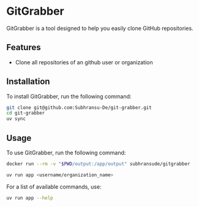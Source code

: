 # GitGrabber

GitGrabber is a tool designed to help you easily clone GitHub repositories.

## Features

- Clone all repositories of an github user or organization

## Installation

To install GitGrabber, run the following command:

```sh
git clone git@github.com:Subhransu-De/git-grabber.git
cd git-grabber
uv sync
```

## Usage

To use GitGrabber, run the following command:

```sh
docker run --rm -v "$PWD/output:/app/output" subhransude/gitgrabber
```

```sh
uv run app <username/organization_name>
```

For a list of available commands, use:

```sh
uv run app --help
```